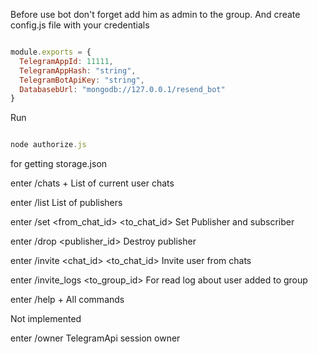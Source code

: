 Before use bot don't forget add him as admin to the group.
And create config.js file with your credentials
```js

module.exports = {
  TelegramAppId: 11111,
  TelegramAppHash: "string",
  TelegramBotApiKey: "string",
  DatabasebUrl: "mongodb://127.0.0.1/resend_bot"
}

```

Run 
```js

node authorize.js

```
for getting storage.json



enter /chats +
List of current user chats

enter /list
List of publishers

enter /set <from_chat_id> <to_chat_id>
Set Publisher and subscriber

enter /drop <publisher_id>
Destroy publisher

enter /invite <chat_id> <to_chat_id>
Invite user from chats

enter /invite_logs <to_group_id>
For read log about user added to group

enter /help +
All commands

Not implemented

enter /owner 
TelegramApi session owner